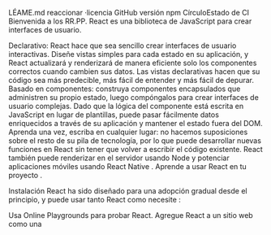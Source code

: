 LÉAME.md
reaccionar ·licencia GitHub versión npm CírculoEstado de CI Bienvenida a los RR.PP.
React es una biblioteca de JavaScript para crear interfaces de usuario.

Declarativo: React hace que sea sencillo crear interfaces de usuario interactivas. Diseñe vistas simples para cada estado en su aplicación, y React actualizará y renderizará de manera eficiente solo los componentes correctos cuando cambien sus datos. Las vistas declarativas hacen que su código sea más predecible, más fácil de entender y más fácil de depurar.
Basado en componentes: construya componentes encapsulados que administren su propio estado, luego compóngalos para crear interfaces de usuario complejas. Dado que la lógica del componente está escrita en JavaScript en lugar de plantillas, puede pasar fácilmente datos enriquecidos a través de su aplicación y mantener el estado fuera del DOM.
Aprenda una vez, escriba en cualquier lugar: no hacemos suposiciones sobre el resto de su pila de tecnología, por lo que puede desarrollar nuevas funciones en React sin tener que volver a escribir el código existente. React también puede renderizar en el servidor usando Node y potenciar aplicaciones móviles usando React Native .
Aprende a usar React en tu proyecto .

Instalación
React ha sido diseñado para una adopción gradual desde el principio, y puede usar tanto React como necesite :

Usa Online Playgrounds para probar React.
Agregue React a un sitio web como una <script>etiqueta en un minuto.
Cree una nueva aplicación React si está buscando una potente cadena de herramientas de JavaScript.
Puede usar React como una <script>etiqueta desde un CDN o como un reactpaquete en npm .

Documentación
Puede encontrar la documentación de React en el sitio web .

Consulte la página Introducción para obtener una descripción general rápida.

La documentación se divide en varias secciones:

Tutorial
Conceptos principales
Guías Avanzadas
Referencia de la API
Dónde obtener soporte
Guía colaboradora
Puede mejorarlo enviando solicitudes de incorporación de cambios a este repositorio .

Ejemplos
Tenemos varios ejemplos en el sitio web . Aquí está el primero para empezar:

import { createRoot } from 'react-dom/client';

function HelloMessage({ name }) {
  return <div>Hello {name}</div>;
}

const root = createRoot(document.getElementById('container'));
root.render(<HelloMessage name="Taylor" />);
Este ejemplo mostrará "Hello Taylor" en un contenedor en la página.

Notarás que usamos una sintaxis similar a HTML; lo llamamos JSX . No se requiere JSX para usar React, pero hace que el código sea más legible y escribirlo se siente como escribir HTML. Si está utilizando React como <script>etiqueta, lea esta sección sobre la integración de JSX; de lo contrario, las cadenas de herramientas de JavaScript recomendadas lo manejan automáticamente.

contribuyendo
El propósito principal de este repositorio es continuar evolucionando el núcleo de React, haciéndolo más rápido y fácil de usar. El desarrollo de React ocurre abiertamente en GitHub, y estamos agradecidos con la comunidad por contribuir con correcciones de errores y mejoras. Lea a continuación para saber cómo puede participar en la mejora de React.

Código de conducta
Facebook ha adoptado un Código de conducta que esperamos que cumplan los participantes del proyecto. Lea el texto completo para que pueda comprender qué acciones se tolerarán y cuáles no.

Guía colaboradora
Lea nuestra guía de contribución para conocer nuestro proceso de desarrollo, cómo proponer correcciones de errores y mejoras, y cómo crear y probar sus cambios en React.

Buenos primeros números
Para ayudarlo a familiarizarse con nuestro proceso de contribución, tenemos una lista de buenos primeros problemas que contienen errores que tienen un alcance relativamente limitado. Este es un gran lugar para empezar.

Licencia
React tiene licencia del MIT .
